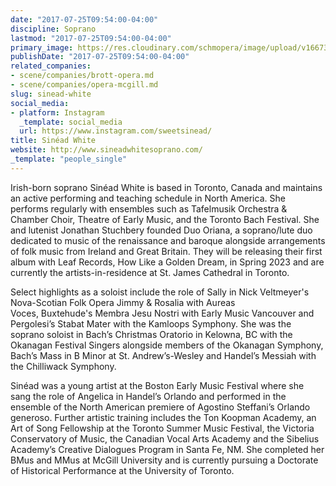 ```yaml
---
date: "2017-07-25T09:54:00-04:00"
discipline: Soprano
lastmod: "2017-07-25T09:54:00-04:00"
primary_image: https://res.cloudinary.com/schmopera/image/upload/v1667354143/media/2022/11/Sinead_White_Headshot_un1qxg.jpg
publishDate: "2017-07-25T09:54:00-04:00"
related_companies:
- scene/companies/brott-opera.md
- scene/companies/opera-mcgill.md
slug: sinead-white
social_media:
- platform: Instagram
  _template: social_media
  url: https://www.instagram.com/sweetsinead/
title: Sinéad White
website: http://www.sineadwhitesoprano.com/
_template: "people_single"
---
```

Irish-born soprano Sinéad White is based in Toronto, Canada and maintains an active performing and teaching schedule in North America. She performs regularly with ensembles such as Tafelmusik Orchestra & Chamber Choir, Theatre of Early Music, and the Toronto Bach Festival. She and lutenist Jonathan Stuchbery founded Duo Oriana, a soprano/lute duo dedicated to music of the renaissance and baroque alongside arrangements of folk music from Ireland and Great Britain. They will be releasing their first album with Leaf Records, How Like a Golden Dream, in Spring 2023 and are currently the artists-in-residence at St. James Cathedral in Toronto.

Select highlights as a soloist include the role of Sally in Nick Veltmeyer's Nova-Scotian Folk Opera Jimmy & Rosalia with Aureas Voces, Buxtehude's Membra Jesu Nostri with Early Music Vancouver and Pergolesi’s Stabat Mater with the Kamloops Symphony. She was the soprano soloist in Bach’s Christmas Oratorio in Kelowna, BC with the Okanagan Festival Singers alongside members of the Okanagan Symphony, Bach’s Mass in B Minor at St. Andrew’s-Wesley ​and Handel’s Messiah with the Chilliwack Symphony. 

Sinéad was a young artist at the Boston Early Music Festival where she sang the role of Angelica in Handel’s Orlando and performed in the ensemble of the North American premiere of Agostino Steffani’s Orlando generoso. Further artistic training includes the Ton Koopman Academy, an Art of Song Fellowship at the Toronto Summer Music Festival, the Victoria Conservatory of Music, the Canadian Vocal Arts Academy and the Sibelius Academy’s Creative Dialogues Program in Santa Fe, NM. She completed her BMus and MMus at McGill University and is currently pursuing a Doctorate of Historical Performance at the University of Toronto.